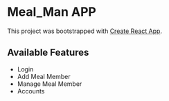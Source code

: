 # Meal_Man APP

This project was bootstrapped with [Create React App](https://github.com/abedshadin/meal_man).

## Available Features
- Login
- Add Meal Member
- Manage Meal Member
- Accounts
